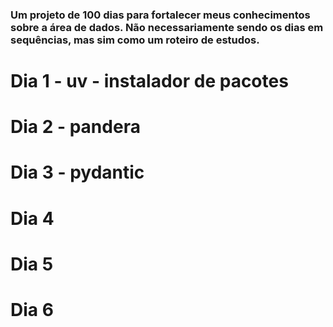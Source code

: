 ### Um projeto de 100 dias para fortalecer meus conhecimentos sobre a área de dados. Não necessariamente sendo os dias em sequências, mas sim como um roteiro de estudos.

# Dia 1 - uv - instalador de pacotes
# Dia 2 - pandera
# Dia 3 - pydantic
# Dia 4
# Dia 5
# Dia 6

